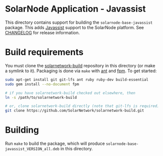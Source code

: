 # SolarNode Application - Javassist

This directory contains support for building the `solarnode-base-javassist` package. This adds
[Javassist][javassist] support to the SolarNode platform. See [CHANGELOG](./CHANGELOG.md)
for release information.

# Build requirements

You must clone the [solarnetwork-build][sn-build] repository in this directory (or make a symlink
to it). Packaging is done via `make` with [ant][ant] and [fpm][fpm]. To get started:

```sh
sudo apt-get install git git-lfs ant ruby ruby-dev build-essential
sudo gem install --no-document fpm

# if you have solarnetwork-build checked out elsewhere, then
ln -s /path/to/solarnetwork-build

# or, clone solarnetwork-build directly (note that git-lfs is required)
git clone https://github.com/SolarNetwork/solarnetwork-build.git
```

# Building

Run `make` to build the package, which will produce `solarnode-base-javassist_VERSION_all.deb` in
this directory.

[ant]: https://ant.apache.org/
[fpm]: https://github.com/jordansissel/fpm
[javassist]: https://www.javassist.org/
[sn-build]: https://github.com/SolarNetwork/solarnetwork-build/
